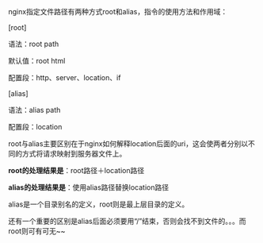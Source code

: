 nginx指定文件路径有两种方式root和alias，指令的使用方法和作用域：

[root]

语法：root path

默认值：root html

配置段：http、server、location、if

[alias]

语法：alias path

配置段：location

root与alias主要区别在于nginx如何解释location后面的uri，这会使两者分别以不同的方式将请求映射到服务器文件上。

**root的处理结果是**：root路径＋location路径

**alias的处理结果是**：使用alias路径替换location路径

alias是一个目录别名的定义，root则是最上层目录的定义。

还有一个重要的区别是alias后面必须要用“/”结束，否则会找不到文件的。。。而root则可有可无~~